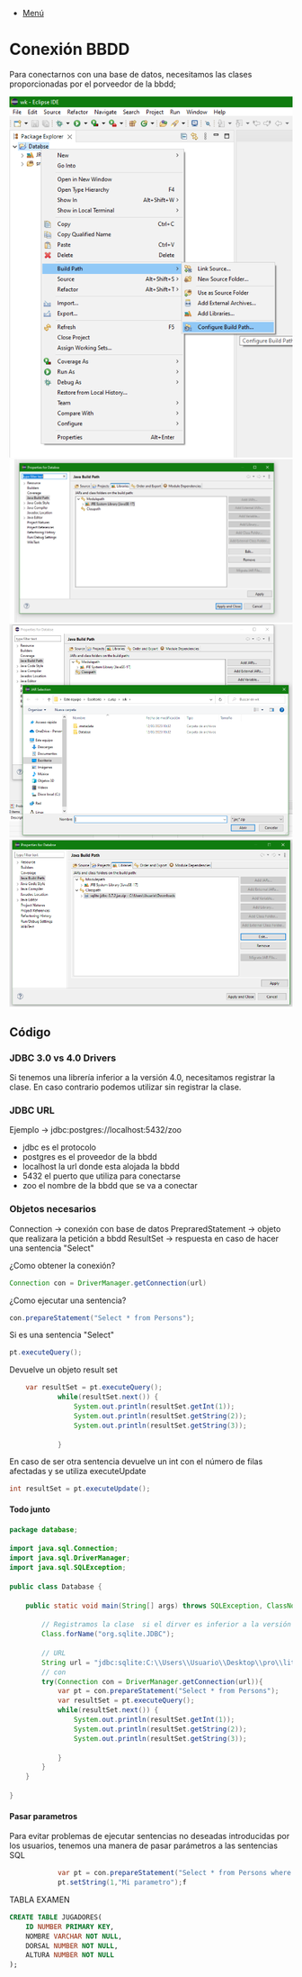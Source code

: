 - [Menú](../README.md)

# Conexión BBDD

Para conectarnos con una base de datos, necesitamos las clases proporcionadas por el porveedor de la bbdd;

<img alt="PNG" src="../Imagenes/IncluirLibreria/AddLibreria1.png" />
<img alt="PNG" src="../Imagenes/IncluirLibreria/AddLibreria2.png" />
<img alt="PNG" src="../Imagenes/IncluirLibreria/AddLibreria3.png" />
<img alt="PNG" src="../Imagenes/IncluirLibreria/AddLibreria4.png" />


## Código

### JDBC 3.0 vs 4.0 Drivers

Si tenemos una librería inferior a la versión 4.0, necesitamos registrar la clase.
En caso contrario podemos utilizar sin registrar la clase.


### JDBC URL

Ejemplo ->
jdbc:postgres://localhost:5432/zoo

- jdbc es el protocolo
- postgres es el proveedor de la bbdd
- localhost la url donde esta alojada la bbdd
- 5432 el puerto que utiliza para conectarse
- zoo el nombre de la bbdd que se va a conectar

### Objetos necesarios

Connection -> conexión con base de datos
PrepraredStatement -> objeto que realizara la petición a bbdd
ResultSet -> respuesta en caso de hacer una sentencia "Select"

¿Como obtener la conexión?

````java
Connection con = DriverManager.getConnection(url)
````

¿Como ejecutar una sentencia?

````java
con.prepareStatement("Select * from Persons");
````

Si es una sentencia "Select"

````java
pt.executeQuery();
````

Devuelve un objeto result set 

````java
	var resultSet = pt.executeQuery();
			while(resultSet.next()) {
				System.out.println(resultSet.getInt(1));
				System.out.println(resultSet.getString(2));
				System.out.println(resultSet.getString(3));
				
			}
````

En caso de ser otra sentencia devuelve un int con el número de filas afectadas y se utiliza executeUpdate

````java
int resultSet = pt.executeUpdate();
````

#### Todo junto

````java
package database;

import java.sql.Connection;
import java.sql.DriverManager;
import java.sql.SQLException;

public class Database {

	public static void main(String[] args) throws SQLException, ClassNotFoundException {
		
		// Registramos la clase  si el dirver es inferior a la versión 4.0
        Class.forName("org.sqlite.JDBC");
        
        // URL
		String url = "jdbc:sqlite:C:\\Users\\Usuario\\Desktop\\pro\\lite.txt";
		// con
		try(Connection con = DriverManager.getConnection(url)){
			var pt = con.prepareStatement("Select * from Persons");
			var resultSet = pt.executeQuery();
			while(resultSet.next()) {
				System.out.println(resultSet.getInt(1));
				System.out.println(resultSet.getString(2));
				System.out.println(resultSet.getString(3));
				
			}
		}
	}

}
````

#### Pasar parametros

Para evitar problemas de ejecutar sentencias no deseadas introducidas por los usuarios, tenemos una manera de pasar parámetros a las sentencias SQL

````java
			var pt = con.prepareStatement("Select * from Persons where PersonID = ?");
			pt.setString(1,"Mi parametro");f
````

TABLA EXAMEN
````sql
CREATE TABLE JUGADORES(
	ID NUMBER PRIMARY KEY,
	NOMBRE VARCHAR NOT NULL,
	DORSAL NUMBER NOT NULL,
	ALTURA NUMBER NOT NULL
);
````
